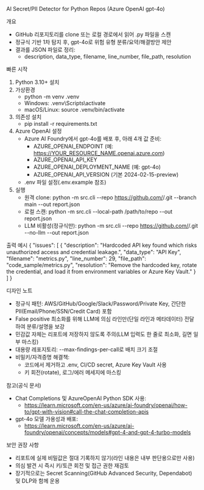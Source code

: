 AI Secret/PII Detector for Python Repos (Azure OpenAI gpt-4o)

개요
- GitHub 리포지토리를 clone 또는 로컬 경로에서 읽어 .py 파일을 스캔
- 정규식 기반 1차 탐지 후, gpt-4o로 위험 유형 분류/요약/해결방안 제안
- 결과를 JSON 파일로 정리:
  - description, data_type, filename, line_number, file_path, resolution

빠른 시작
1) Python 3.10+ 설치
2) 가상환경
   - python -m venv .venv
   - Windows: .venv\Scripts\activate
   - macOS/Linux: source .venv/bin/activate
3) 의존성 설치
   - pip install -r requirements.txt
4) Azure OpenAI 설정
   - Azure AI Foundry에서 gpt-4o를 배포 후, 아래 4개 값 준비:
     - AZURE_OPENAI_ENDPOINT (예: https://YOUR_RESOURCE_NAME.openai.azure.com)
     - AZURE_OPENAI_API_KEY
     - AZURE_OPENAI_DEPLOYMENT_NAME (예: gpt-4o)
     - AZURE_OPENAI_API_VERSION (기본 2024-02-15-preview)
   - .env 파일 설정(.env.example 참조)
5) 실행
   - 원격 clone: python -m src.cli --repo https://github.com/<owner>/<repo>.git --branch main --out report.json
   - 로컬 스캔: python -m src.cli --local-path /path/to/repo --out report.json
   - LLM 비활성(정규식만): python -m src.cli --repo https://github.com/<owner>/<repo>.git --no-llm --out report.json

출력 예시
{
  "issues": [
    {
      "description": "Hardcoded API key found which risks unauthorized access and credential leakage.",
      "data_type": "API Key",
      "filename": "metrics.py",
      "line_number": 29,
      "file_path": "code_sample/metrics.py",
      "resolution": "Remove the hardcoded key, rotate the credential, and load it from environment variables or Azure Key Vault."
    }
  ]
}

디자인 노트
- 정규식 패턴: AWS/GitHub/Google/Slack/Password/Private Key, 간단한 PII(Email/Phone/SSN/Credit Card) 포함
- False positive 최소화를 위해 LLM에 의심 라인만(단일 라인과 메타데이터) 전달하여 분류/설명을 보강
- 민감값 자체는 리포트에 저장하지 않도록 주의(LLM 입력도 한 줄로 최소화, 길면 일부 마스킹)
- 대용량 레포지토리: --max-findings-per-call로 배치 크기 조절
- 비밀키/자격증명 해결책:
  - 코드에서 제거하고 .env, CI/CD secret, Azure Key Vault 사용
  - 키 회전(rotate), 로그/에러 메세지에 마스킹

참고(공식 문서)
- Chat Completions 및 AzureOpenAI Python SDK 사용:
  - https://learn.microsoft.com/en-us/azure/ai-foundry/openai/how-to/gpt-with-vision#call-the-chat-completion-apis
- gpt-4o 모델 가용성과 배포:
  - https://learn.microsoft.com/en-us/azure/ai-foundry/openai/concepts/models#gpt-4-and-gpt-4-turbo-models

보안 권장 사항
- 리포트에 실제 비밀값은 절대 기록하지 않기(라인 내용은 내부 판단용으로만 사용)
- 의심 발견 시 즉시 키/토큰 회전 및 접근 권한 재검토
- 장기적으로는 Secret Scanning(GitHub Advanced Security, Dependabot) 및 DLP와 함께 운용
